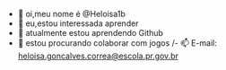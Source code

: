- 👋 oi,meu nome é @Heloisa1b
- 👀 eu,estou interessada  aprender
- 🌱 atualmente estou aprendendo  Github
- 💞️ estou procurando colaborar com jogos 
/- 📫 E-mail: heloisa.goncalves.correa@escola.pr.gov.br
